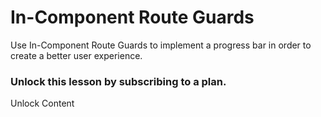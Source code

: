 # In-Component Route Guards

Use In-Component Route Guards to implement a progress bar in order to create a better user experience.

### Unlock this lesson by subscribing to a plan.

Unlock Content